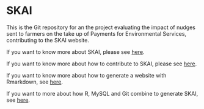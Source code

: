 # SKAI

This is the Git repository for an the project evaluating the impact of nudges sent to farmers on the take up of Payments for Environmental Services, contributing to the SKAI website.

If you want to know more about SKAI, please see [here](https://economistjourney.blogspot.com/2019/03/sky-tool-for-decentralized-accumulation.html). 

If you want to know more about how to contribute to SKAI, please see [here](https://chabefer.github.io/SKY/tutoSKY.html). 

If you want to know more about how to generate a website with Rmarkdown, see [here](https://www.emilyzabor.com/tutorials/rmarkdown_websites_tutorial.html).

If you want to more about how R, MySQL and Git combine to generate SKAI, see [here](https://sites.google.com/site/sylvainchabeferret/research/git_mysql_knitr.pdf).
